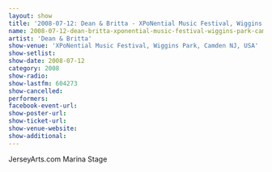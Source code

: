 ```yaml
---
layout: show
title: '2008-07-12: Dean & Britta - XPoNential Music Festival, Wiggins Park, Camden NJ, USA'
name: 2008-07-12-dean-britta-xponential-music-festival-wiggins-park-camden-nj-usa
artist: 'Dean & Britta'
show-venue: 'XPoNential Music Festival, Wiggins Park, Camden NJ, USA'
show-setlist: 
show-date: 2008-07-12
category: 2008
show-radio: 
show-lastfm: 604273
show-cancelled: 
performers: 
facebook-event-url: 
show-poster-url: 
show-ticket-url: 
show-venue-website: 
show-additional: 
---
```


JerseyArts.com Marina Stage